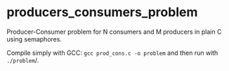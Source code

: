 # producers_consumers_problem
Producer-Consumer problem for N consumers and M producers in plain C using semaphores.

Compile simply with GCC: `gcc prod_cons.c -o problem` and then run with `./problem`/.
